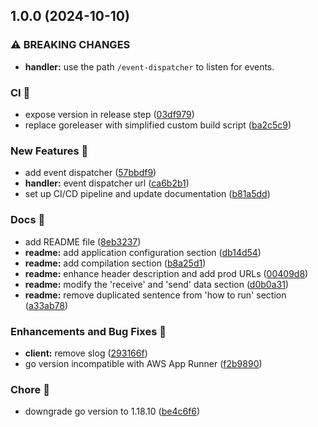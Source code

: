 ## 1.0.0 (2024-10-10)


### ⚠ BREAKING CHANGES

* **handler:** use the path `/event-dispatcher` to listen for events.

### CI 🔁

* expose version in release step ([03df979](https://github.com/SRGSSR/pillarbox-event-dispatcher/commit/03df9790e3f1dcfcf09cb04dc668478e730ba66d))
* replace goreleaser with simplified custom build script ([ba2c5c9](https://github.com/SRGSSR/pillarbox-event-dispatcher/commit/ba2c5c9603415b423fa7e22b98ec54a66b20d75c))


### New Features 🚀

* add event dispatcher ([57bbdf9](https://github.com/SRGSSR/pillarbox-event-dispatcher/commit/57bbdf9e62545d8024774bae1daf4b4096062e09))
* **handler:** event dispatcher url ([ca6b2b1](https://github.com/SRGSSR/pillarbox-event-dispatcher/commit/ca6b2b1e144b068f74611c0e095fe2c39e397c9a))
* set up CI/CD pipeline and update documentation ([b81a5dd](https://github.com/SRGSSR/pillarbox-event-dispatcher/commit/b81a5ddf23f6d8d1e9f3e1671a597c9d2d87f0cb))


### Docs 📖

* add README file ([8eb3237](https://github.com/SRGSSR/pillarbox-event-dispatcher/commit/8eb3237707f6f9ea81e32f4e939436344391bbf3))
* **readme:** add application configuration section ([db14d54](https://github.com/SRGSSR/pillarbox-event-dispatcher/commit/db14d548b00e97ebf6c8045add76d7f409e85c5c))
* **readme:** add compilation section ([b8a25d1](https://github.com/SRGSSR/pillarbox-event-dispatcher/commit/b8a25d1fe167f1e3a678098e3d29fc12f9308d82))
* **readme:** enhance header description and add prod URLs ([00409d8](https://github.com/SRGSSR/pillarbox-event-dispatcher/commit/00409d8cc2ba22a041765c37744a7285654696bf))
* **readme:** modify the 'receive' and 'send' data section ([d0b0a31](https://github.com/SRGSSR/pillarbox-event-dispatcher/commit/d0b0a310c57b8fc6727164bcf15ef427dac50638))
* **readme:** remove duplicated sentence from 'how to run' section ([a33ab78](https://github.com/SRGSSR/pillarbox-event-dispatcher/commit/a33ab787cc036e135930077674ac08d77f46d872))


### Enhancements and Bug Fixes 🐛

* **client:** remove slog ([293166f](https://github.com/SRGSSR/pillarbox-event-dispatcher/commit/293166f52594c889c011ac08d38b6e1183054901))
* go version incompatible with AWS App Runner ([f2b9890](https://github.com/SRGSSR/pillarbox-event-dispatcher/commit/f2b9890aec0a1fbfdff926d9d09253f5297278af))


### Chore 🧹

* downgrade go version to 1.18.10 ([be4c6f6](https://github.com/SRGSSR/pillarbox-event-dispatcher/commit/be4c6f69787aa7020776ae1d1052fd3d2204e5c8))
